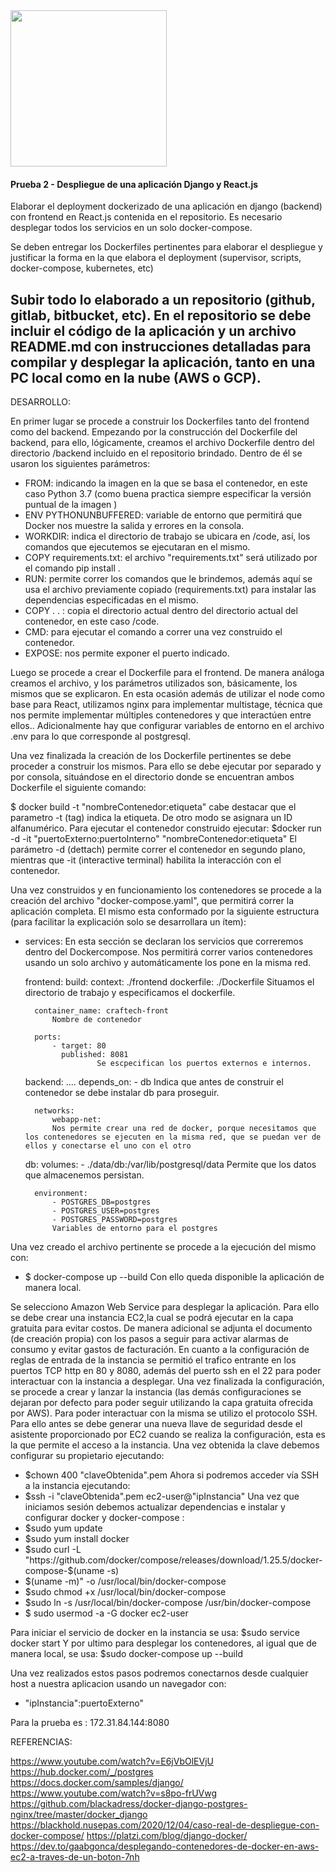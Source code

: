 <img src="https://i.ibb.co/VM5MzBT/craftech-logo3.png=150x" width="250" height="250">

#### Prueba 2 - Despliegue de una aplicación Django y React.js

Elaborar el deployment dockerizado de una aplicación en django (backend) con frontend en React.js contenida en el repositorio. Es necesario desplegar todos los servicios en un solo docker-compose.

Se deben entregar los Dockerfiles pertinentes para elaborar el despliegue y justificar la forma en la que elabora el deployment (supervisor, scripts, docker-compose, kubernetes, etc)

Subir todo lo elaborado a un repositorio (github, gitlab, bitbucket, etc). En el repositorio se debe incluir el código de la aplicación  y un archivo README.md con instrucciones detalladas para compilar y desplegar la aplicación, tanto en una PC local como en la nube (AWS o GCP).
---------------------------------------------------------------
DESARROLLO:


En primer lugar se procede a construir los Dockerfiles tanto del frontend como del backend.
Empezando por la construcción del Dockerfile del backend, para ello, lógicamente, creamos el archivo Dockerfile dentro del directorio /backend incluido en el repositorio brindado. Dentro de él se usaron los siguientes parámetros: 
- FROM: indicando la imagen en la que se basa el contenedor, en este caso Python 3.7 (como buena practica siempre especificar la versión puntual de la imagen )
- ENV PYTHONUNBUFFERED: variable de entorno que permitirá que Docker nos muestre la salida y errores en la consola.
- WORKDIR: indica el directorio de trabajo se ubicara en /code, así, los comandos que ejecutemos se ejecutaran en el mismo.
- COPY requirements.txt:  el archivo "requirements.txt" será utilizado por el comando pip install .
- RUN: permite correr los comandos que le brindemos, además aquí se usa el archivo previamente copiado (requirements.txt) para instalar las dependencias especificadas en el mismo. 
- COPY . . : copia el directorio actual dentro del directorio actual del contenedor, en este caso /code.
- CMD: para ejecutar el comando a correr una vez construido el contenedor.
- EXPOSE: nos permite exponer el puerto indicado.

Luego se procede a crear el Dockerfile para el frontend. De manera análoga creamos el archivo, y los parámetros utilizados son, básicamente, los  mismos que se explicaron. En esta ocasión además de utilizar el node como base para React, utilizamos nginx para implementar multistage, técnica que nos permite implementar múltiples contenedores y que interactúen entre ellos.. 
Adicionalmente hay que configurar variables de entorno en el archivo .env para lo que corresponde al postgresql.

Una vez finalizada la creación de los Dockerfile pertinentes se debe proceder a construir los mismos. Para ello se debe ejecutar por separado y por consola, situándose en el directorio donde se encuentran ambos Dockerfile el siguiente comando:

$ docker build -t "nombreContenedor:etiqueta"
cabe destacar que el parametro -t (tag) indica la etiqueta. De otro modo se asignara un ID alfanumérico.
Para ejecutar el contenedor construido ejecutar:
$docker run -d -it "puertoExterno:puertoInterno" "nombreContenedor:etiqueta"
El parámetro -d (dettach) permite correr el contenedor en segundo plano, mientras que -it (interactive terminal) habilita la interacción con el contenedor.

Una vez construidos y en funcionamiento los contenedores se procede a la creación del archivo "docker-compose.yaml", que permitirá correr la aplicación completa. El mismo esta conformado por la siguiente estructura (para facilitar la explicación solo se desarrollara un ítem):

- services: 
    En esta sección se declaran los servicios que correremos dentro del Dockercompose. Nos permitirá correr varios contenedores usando un solo archivo y automáticamente los pone en la misma red.

    frontend:
        build:
            context: ./frontend
            dockerfile: ./Dockerfile
            Situamos el directorio de trabajo y especificamos el dockerfile.

        container_name: craftech-front
            Nombre de contenedor

        ports: 
            - target: 80
              published: 8081
                      Se escpecifican los puertos externos e internos.

    backend:
    ....
       depends_on:
            - db
        Indica que antes de construir el contenedor se debe instalar db para proseguir.

        networks: 
            webapp-net: 
            Nos permite crear una red de docker, porque necesitamos que los contenedores se ejecuten en la misma red, que se puedan ver de ellos y conectarse el uno con el otro

    db:
        volumes:
            - ./data/db:/var/lib/postgresql/data
        Permite que los datos que almacenemos persistan.

        environment:
            - POSTGRES_DB=postgres
            - POSTGRES_USER=postgres
            - POSTGRES_PASSWORD=postgres
            Variables de entorno para el postgres


Una vez creado el archivo pertinente se procede a la ejecución del mismo con:
- $ docker-compose up --build
Con ello queda disponible la aplicación de manera local.

Se selecciono Amazon Web Service para desplegar la aplicación. Para ello se debe crear una instancia EC2,la cual se podrá ejecutar en la capa gratuita para evitar costos. De manera adicional se adjunta el documento (de creación propia) con los pasos a seguir para activar alarmas de consumo y evitar gastos de facturación. En cuanto a la configuración de reglas de entrada  de la instancia se permitió el trafico entrante en  los puertos TCP http en 80 y 8080, además del puerto ssh en el 22 para poder interactuar con la instancia a desplegar. Una vez finalizada la configuración, se procede a crear y lanzar la instancia (las demás configuraciones se dejaran por defecto para poder seguir utilizando la capa gratuita ofrecida por AWS). 
Para poder interactuar con la misma se utilizo el protocolo SSH. Para ello antes se debe generar una nueva llave de seguridad desde el asistente proporcionado por EC2 cuando se realiza la configuración, esta es la que permite el acceso a la instancia. Una vez obtenida la clave debemos configurar su propietario ejecutando: 
- $chown 400 "claveObtenida".pem
Ahora si podremos acceder vía SSH a la instancia ejecutando:
- $ssh -i "claveObtenida".pem ec2-user@"ipInstancia"
Una vez que iniciamos sesión debemos actualizar dependencias  e instalar y configurar docker y docker-compose :
- $sudo yum update
- $sudo yum install docker
- $sudo curl -L "https://github.com/docker/compose/releases/download/1.25.5/docker-compose-$(uname -s)
- $(uname -m)" -o /usr/local/bin/docker-compose
- $sudo chmod +x /usr/local/bin/docker-compose
- $sudo ln -s /usr/local/bin/docker-compose /usr/bin/docker-compose
- $ sudo usermod -a -G docker ec2-user

Para iniciar el servicio de docker en la instancia se usa:
$sudo service docker start
Y por ultimo para desplegar los contenedores, al igual que de manera local, se usa:
$sudo docker-compose up --build

Una vez realizados estos pasos podremos conectarnos desde cualquier host a nuestra aplicacion usando un navegador con:
- "ipInstancia":puertoExterno"

Para la prueba es : 172.31.84.144:8080

REFERENCIAS:

https://www.youtube.com/watch?v=E6jVbOlEVjU
https://hub.docker.com/_/postgres
https://docs.docker.com/samples/django/
https://www.youtube.com/watch?v=s8po-frUVwg     
https://github.com/blackadress/docker-django-postgres-nginx/tree/master/docker_django
https://blackhold.nusepas.com/2020/12/04/caso-real-de-despliegue-con-docker-compose/
https://platzi.com/blog/django-docker/
https://dev.to/gaabgonca/desplegando-contenedores-de-docker-en-aws-ec2-a-traves-de-un-boton-7nh